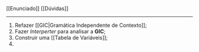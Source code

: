 [[Enunciado]]
[[Dúvidas]]
***
1. Refazer [[GIC|Gramática Independente de Contexto]];
2. Fazer *Interperter* para analisar a **GIC**;
3. Construir uma [[Tabela de Variáveis]];
4. 



 
